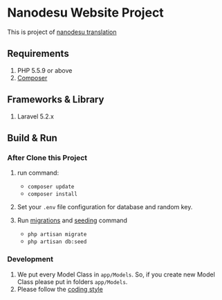 # Nanodesu Website Project #
This is project of [nanodesu translation](https://nanodesutranslations.wordpress.com/)

## Requirements ##
1. PHP 5.5.9 or above
2. [Composer](https://getcomposer.org/)

## Frameworks & Library ##
1. Laravel 5.2.x

## Build & Run ##
### After Clone this Project ###
1. run command:
    
    * `composer update`
    * `composer install`

2. Set your `.env` file configuration for database and random key.
3. Run [migrations](https://laravel.com/docs/5.2/migrations) and [seeding](https://laravel.com/docs/5.2/seeding) command

    * `php artisan migrate`
    * `php artisan db:seed`

### Development ###
1. We put every Model Class in `app/Models`. So, if you create new Model Class please put in folders `app/Models`.
2. Please follow the [coding style](https://laravel.com/docs/5.2/contributions#coding-style)

